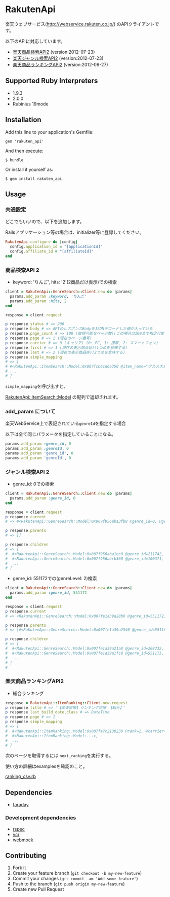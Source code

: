 # RakutenApi

楽天ウェブサービス(http://webservice.rakuten.co.jp/) のAPIクライアントです。

以下のAPIに対応しています。

- [楽天商品検索API2](http://webservice.rakuten.co.jp/api/ichibaitemsearch/) (version:2012-07-23)
- [楽天ジャンル検索API2](https://webservice.rakuten.co.jp/api/ichibagenresearch/) (version:2012-07-23)
- [楽天商品ランキングAPI2](https://webservice.rakuten.co.jp/api/ichibaitemranking/) (version:2012-09-27)

## Supported Ruby Interpreters

* 1.9.3
* 2.0.0
* Rubinius 19mode

## Installation

Add this line to your application's Gemfile:

    gem 'rakuten_api'

And then execute:

    $ bundle

Or install it yourself as:

    $ gem install rakuten_api

## Usage

### 共通設定

どこでもいいので、以下を追加します。

Railsアプリケーション等の場合は、initializer等に登録してください。

```ruby
RakutenApi.configure do |config|
  config.application_id = "[applicationId]"
  config.affiliate_id = "[affiliateId]"
end
```

### 商品検索API 2

* keyword: 'りんご', hits: '2'(2商品だけ表示)での検索

```ruby
client = RakutenApi::GenreSearch::Client.new do |params|
  params.add_param :keyword, 'りんご'
  params.add_param :hits, 2
end

response = client.request

p response.status # => 200
p response.body # => APIのレスポンスBodyをJSONデコードした値が入っている
p response.page_count # => 100 (取得可能なページ数)(この場合は100まで指定可能を意味する)
p response.page # => 1 (現在のページ番号)
p response.carrier # => 0 (キャリア) (0: PC, 1: 携帯, 2: スマートフォン)
p response.first # => 1 (現在の表示商品始)(1つめを意味する)
p response.last # => 2 (現在の表示商品終)(2つめを意味する)
p response.simple_mapping
# => [
# #<RakutenApi::ItemSearch::Model:0x007fcb6cd6a350 @item_name="グルメ大賞2010 青森県産 りんご サンふじ...略", @catchcopy="【送料無料】りんご 青森産 サンふじ...略" @item_url="http://item.rakuten.co.jp/cameashi/10000323/", @affiliate_url="", @small_image_urls=["http://thumbnail.image.rakuten.co.jp/@0_mall/cameashi/cabinet/00473472/2012fuji-f5kgb.jpg?_ex=64x64", "http://thumbnail.image.rakuten.co.jp/@0_mall/cameashi/cabinet/00473472/img58491689.jpg?_ex=64x64", "http://thumbnail.image.rakuten.co.jp/@0_mall/cameashi/cabinet/00473472/img55339932.gif?_ex=64x64"], @medium_image_urls=["http://thumbnail.image.rakuten.co.jp/@0_mall/cameashi/cabinet/00473472/2012fuji-f5kgb.jpg?_ex=128x128", "http://thumbnail.image.rakuten.co.jp/@0_mall/cameashi/cabinet/00473472/img58491689.jpg?_ex=128x128", "http://thumbnail.image.rakuten.co.jp/@0_mall/cameashi/cabinet/00473472/img55339932.gif?_ex=128x128"], @image_flag=true, @availability=true, @tax_flag=false, @postage_flag=false, @creadit_card_flag=true, @shop_of_the_year_flag=false, @ship_overseas_flag=false, @asuraku_flag=false, @gift_flag=false, @ship_overseas_area="", @asuraku_closing_time="", @asuraku_area="", @affiliate_rate=1, @start_time="", @end_time="", @review_count=2371, @review_average=4.4, @point_rate=1, @point_rate_start_time="", @point_rate_end_time="", @shop_name="かめあし商店", @shop_code="cameashi", @shop_url="http://www.rakuten.co.jp/cameashi/", @genre_id="304637">
# ...
# ]
```

`simple_mapping`を呼び出すと、

[RakutenApi::ItemSearch::Model](https://github.com/kengos/rakuten_api/blob/master/lib/rakuten_api/item_search/model.rb) の配列で返却されます。


### add_param について

楽天WebService上で表記されている`genreId`を指定する場合

以下は全て同じパラメータを指定していることになる。

```ruby
params.add_param :genre_id, 0
params.add_param :genreId, 0
params.add_param 'genre_id', 0
params.add_param 'genreId', 0
```

### ジャンル検索API 2

* genre_id: 0での検索

```ruby
client = RakutenApi::GenreSearch::Client.new do |params|
  params.add_param :genre_id, 0
end

response = client.request
p response.current
# => #<RakutenApi::GenreSearch::Model:0x007f956aba3fb8 @genre_id=0, @genre_name="", @genre_level=0>

p response.parents
# => []

p response.children
# => [
#  #<RakutenApi::GenreSearch::Model:0x007f956aba1ec0 @genre_id=211742, @genre_name="TV・オーディオ・カメラ", @genre_level=1>,
#  #<RakutenApi::GenreSearch::Model:0x007f956abcb360 @genre_id=100371, @genre_name="レディースファッション", @genre_level=1>,
#  ...
# ]
```

* genre_id: 551172での(genreLevel: 2)検索

```ruby
client = RakutenApi::GenreSearch::Client.new do |params|
  params.add_param :genre_id, 551172
end

response = client.request
p response.current
# => <RakutenApi::GenreSearch::Model:0x007fe1a39a28b0 @genre_id=551172, @genre_name="医療計測器", @genre_level=2>

p response.parents
# => [#<RakutenApi::GenreSearch::Model:0x007fe1a39a2540 @genre_id=551169, @genre_name="医薬品・コンタクト・介護", @genre_level=1>]

p response.children
# => [
#  #<RakutenApi::GenreSearch::Model:0x007fe1a39a21a8 @genre_id=208232, @genre_name="塩素計", @genre_level=3>,
#  #<RakutenApi::GenreSearch::Model:0x007fe1a39a1fc8 @genre_id=551173, @genre_name="その他", @genre_level=3>,
#  ...
# ]
#
```

### 楽天商品ランキングAPI2

* 総合ランキング

```ruby
response = RakutenApi::ItemRanking::Client.new.request
p response.title # => '【楽天市場】ランキング市場 【総合】'
p response.last_build_date.class # => DateTime
p response.page # => 1
p response.simple_mapping
# => [
#  #<RakutenApi::ItemRanking::Model:0x007fa7c2138230 @rank=1, @carrier=0, @item_name="...>,
#  #<RakutenApi::ItemRanking::Model:...>,
#  ...
# ]
```

次のページを取得するには `next_ranking`を実行する。

使い方の詳細はexamplesを確認のこと。

[ranking_csv.rb](https://github.com/kengos/rakuten_api/blob/master/examples/ranking_csv.rb)

## Dependencies

* [faraday](https://github.com/lostisland/faraday)

### Development dependencies

* [rspec](https://github.com/rspec)
* [vcr](https://github.com/vcr/vcr)
* [webmock](https://github.com/bblimke/webmock)

## Contributing

1. Fork it
2. Create your feature branch (`git checkout -b my-new-feature`)
3. Commit your changes (`git commit -am 'Add some feature'`)
4. Push to the branch (`git push origin my-new-feature`)
5. Create new Pull Request
